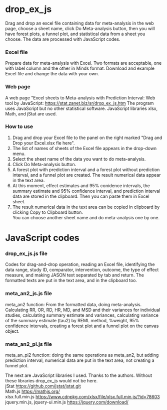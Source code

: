 # drop_ex_js
Drag and drop an excel file containing data for meta-analysis in the web page, choose a sheet name, click Do Meta-analysis button, then you will have forest plots, a funnel plot, and statistical data from a sheet you choose. The data are processed with JavaScript codes.
### Excel file
Prepare data for meta-analysis with Excel. Two formats are acceptable, one with label column and the other in Minds format.  Download and example Excel file and change the data with your own.
### Web page
A web page "Excel sheets to Meta-analysis with Prediction Interval: Web tool by JavaScript: https://stat.zanet.biz/sr/drop_ex_js.htm  The program uses JavaScript but no other statistical software.  JavaScript libraries xlsx, Math, and jStat are used.
### How to use
1. Drag and drop your Excel file to the panel on the right marked "Drag and Drop your Excel.xlsx fle here".  
2. The list of names of sheets of the Excel file appears in the drop-down menu.  
3. Select the sheet name of the data you want to do meta-analysis.  
4. Click Do Meta-analysis button.  
5. A forest plot with prediction interval and a forest plot without prediction interval, and a funnel plot are created. The result numerical data appear in the text area.  
6. At this moment, effect estimates and 95% conidence intervals, the summary estimate and 95% confidence interval, and prediction interval data are stored in the clipboard. Then you can paste them in Excel sheet.  
7. The result numerical data in the text area can be copied in clipboard by clicking Copy to Clipboard button.  
You can choose another sheet name and do meta-analysis one by one.
# JavaScript codes
### drop_ex_js.js file
Codes for drag-and-drop operation, reading an Excel file, identifying the data range, study ID, comparator, intervention, outcome, the type of effect measure, and making JASON text separated by tab and return. The formatted texts are put in the text area, and in the clipboard too.
### meta_an2_js.js file
meta_an2 function: From the formatted data, doing meta-analysis. Calculating RR, OR, RD, HR, MD, and MSD and their variances for individual studies, calculating summary estimate and variances, calculating variance of the summary estimate (tau2) by REML method, %weight, 95% confidence intervals, creating a forest plot and a funnel plot on the canvas object.
### meta_an2_pi.js file
meta_an_pi2 function: doing the same operations as meta_an2, but adding prediction interval, numerical data are put in the text area, not creating a funnel plot.

The next are JavaScript libraries I used. Thanks to the authors. Without these libraries drop_ex_js would not be here.  
jStat https://github.com/jstat/jstat.git  
Math.js https://mathjs.org/  
xlsx.full.min.js https://www.cdnpkg.com/xlsx/file/xlsx.full.min.js/?id=78603  
jquery.min.js, jquery-ui.min.js https://jquery.com/download/  
